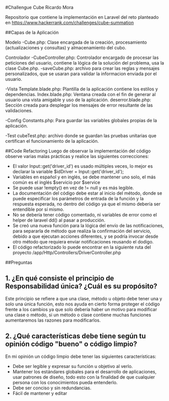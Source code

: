 #Challengue Cube Ricardo Mora

Repositorio que contiene la implementación en Laravel del reto planteado en https://www.hackerrank.com/challenges/cube-summation 

##Capas de la Aplicación

Modelo
-Cube.php: Clase encargada de la creación, procesamiento (actualizaciones y consultas) y almacenamiento del cubo.

Controlador
-CubeController.php: Controlador encargado de procesar las peticiones del usuario, contiene la lógica de la solución del problema, usa la clase Cube.php.
-saveCube.php: archivo para crear las reglas y mensajes personalizados, que se usaran para validar la informacion enviada por el usuario.

-Vista
Template.blade.php: Plantilla de la aplicación contiene los estilos y dependencias.
Index.blade.php: Ventana creada con el fin de generar al usuario una vista amigable y uso de la aplicación.
deserror.blade.php: Sección creada para desplegar los mensajes de error resultante de las validaciones.

-Config
Constants.php: Para guardar las variables globales propias de la aplicación.

-Test
cubeTest.php: archivo donde se guardan las pruebas unitarias que certifican el funcionamiento de la aplicación.

##Code Refactoring
Luego de observar la implementación del código observe varias malas prácticas y realice las siguientes correcciones:
- El valor Input::get('driver_id') es usado múltiples veces, lo mejor es declarar la variable  $idDriver = Input::get('driver_id');
- Variables en español y en inglés, se debe mantener uno solo, el más común es el inglés $servicio por $service
- Se puede usar !empty() en vez de != null y es más legible.
- La documentación del código debe estar al inicio del método, donde se puede especificar los parámetros de entrada de la función y la respuesta esperada, no dentro del código ya que el mismo debería ser entendible por sí mismo.
- No se debería tener código comentado, ni variables de error como el helper de laravel dd() al pasar a producción.
- Se creó una nueva función para la lógica del envío de las notificaciones, para separarla de método que realiza la confirmación del servicio, debido a que ejecutan acciones diferentes, y se podría invocar desde otro método que requiera enviar notificaciones reusando el dodigo.
- El código refactorizado lo puede encontrar en la siguiente ruta del proyecto 
/app/Http/Controllers/DriverController.php

##Preguntas

## 1. ¿En qué consiste el principio de Responsabilidad única? ¿Cuál es su propósito?
	
Este principio se refiere a que una clase, método u objeto debe tener una y solo una única función, esto nos ayuda en cierto forma proteger el código frente a los cambios ya que solo debería haber un motivo  para modificar una clase o método, si  un método o clase contiene muchas funciones aumentaremos las razones para modificarlos.

## 2. ¿Qué características debe tiene según tu opinión código "bueno"  o código limpio?
En mi opinión un código limpio debe tener las siguientes características:
- Debe ser legible y expresar su función u objetivo al verlo.
- Mantener los estándares globales para el desarrollo de aplicaciones, usar patrones de diseño, todo esto con la finalidad de que cualquier persona con los conocimientos pueda entenderlo.
- Debe ser conciso y sin redundancias.
- Fácil de mantener y editar

